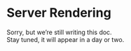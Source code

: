 # Server Rendering

Sorry, but we’re still writing this doc.  
Stay tuned, it will appear in a day or two.
